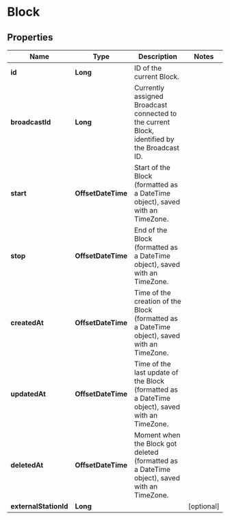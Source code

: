 

# Block


## Properties

| Name | Type | Description | Notes |
|------------ | ------------- | ------------- | -------------|
|**id** | **Long** | ID of the current Block. |  |
|**broadcastId** | **Long** | Currently assigned Broadcast connected to the current Block, identified by the Broadcast ID. |  |
|**start** | **OffsetDateTime** | Start of the Block (formatted as a DateTime object), saved with an TimeZone. |  |
|**stop** | **OffsetDateTime** | End of the Block (formatted as a DateTime object), saved with an TimeZone. |  |
|**createdAt** | **OffsetDateTime** | Time of the creation of the Block (formatted as a DateTime object), saved with an TimeZone. |  |
|**updatedAt** | **OffsetDateTime** | Time of the last update of the Block (formatted as a DateTime object), saved with an TimeZone. |  |
|**deletedAt** | **OffsetDateTime** | Moment when the Block got deleted (formatted as a DateTime object), saved with an TimeZone. |  |
|**externalStationId** | **Long** |  |  [optional] |



